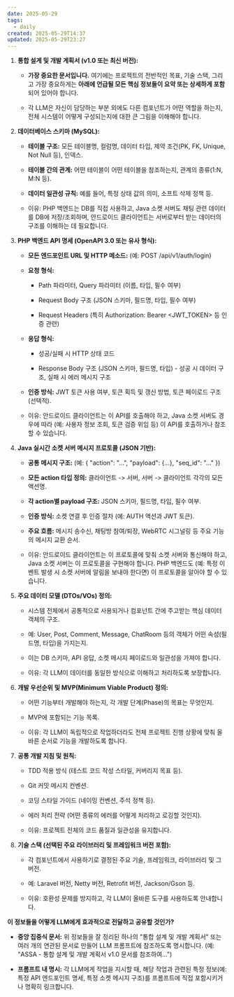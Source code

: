```yaml
---
date: 2025-05-29
tags:
  - daily
created: 2025-05-29T14:37
updated: 2025-05-29T23:27
---
```

1. **통합 설계 및 개발 계획서 (v1.0 또는 최신 버전):**
    
    - **가장 중요한 문서입니다.** 여기에는 프로젝트의 전반적인 목표, 기술 스택, 그리고 가장 중요하게는 **아래에 언급될 모든 핵심 정보들이 요약 또는 상세하게 포함**되어 있어야 합니다.
        
    - 각 LLM은 자신이 담당하는 부분 외에도 다른 컴포넌트가 어떤 역할을 하는지, 전체 시스템이 어떻게 구성되는지에 대한 큰 그림을 이해해야 합니다.
        
2. **데이터베이스 스키마 (MySQL):**
    
    - **테이블 구조:** 모든 테이블명, 컬럼명, 데이터 타입, 제약 조건(PK, FK, Unique, Not Null 등), 인덱스.
        
    - **테이블 간의 관계:** 어떤 테이블이 어떤 테이블을 참조하는지, 관계의 종류(1:N, M:N 등).
        
    - **데이터 일관성 규칙:** 예를 들어, 특정 상태 값의 의미, 소프트 삭제 정책 등.
        
    - 이유: PHP 백엔드는 DB를 직접 사용하고, Java 소켓 서버도 채팅 관련 데이터를 DB에 저장/조회하며, 안드로이드 클라이언트는 서버로부터 받는 데이터의 구조를 이해하는 데 필요합니다.
        
3. **PHP 백엔드 API 명세 (OpenAPI 3.0 또는 유사 형식):**
    
    - **모든 엔드포인트 URL 및 HTTP 메소드:** (예: POST /api/v1/auth/login)
        
    - **요청 형식:**
        
        - Path 파라미터, Query 파라미터 (이름, 타입, 필수 여부)
            
        - Request Body 구조 (JSON 스키마, 필드명, 타입, 필수 여부)
            
        - Request Headers (특히 Authorization: Bearer <JWT_TOKEN> 등 인증 관련)
            
    - **응답 형식:**
        
        - 성공/실패 시 HTTP 상태 코드
            
        - Response Body 구조 (JSON 스키마, 필드명, 타입) - 성공 시 데이터 구조, 실패 시 에러 메시지 구조
            
    - **인증 방식:** JWT 토큰 사용 여부, 토큰 획득 및 갱신 방법, 토큰 페이로드 구조 (선택적).
        
    - 이유: 안드로이드 클라이언트는 이 API를 호출해야 하고, Java 소켓 서버도 경우에 따라 (예: 사용자 정보 조회, 토큰 검증 위임 등) 이 API를 호출하거나 참조할 수 있습니다.
        
4. **Java 실시간 소켓 서버 메시지 프로토콜 (JSON 기반):**
    
    - **공통 메시지 구조:** (예: { "action": "...", "payload": {...}, "seq_id": "..." })
        
    - **모든 action 타입 정의:** 클라이언트 -> 서버, 서버 -> 클라이언트 각각의 모든 액션명.
        
    - **각 action별 payload 구조:** JSON 스키마, 필드명, 타입, 필수 여부.
        
    - **인증 방식:** 소켓 연결 후 인증 절차 (예: AUTH 액션과 JWT 토큰).
        
    - **주요 흐름:** 메시지 송수신, 채팅방 참여/퇴장, WebRTC 시그널링 등 주요 기능의 메시지 교환 순서.
        
    - 이유: 안드로이드 클라이언트는 이 프로토콜에 맞춰 소켓 서버와 통신해야 하고, Java 소켓 서버는 이 프로토콜을 구현해야 합니다. PHP 백엔드도 (예: 특정 이벤트 발생 시 소켓 서버에 알림을 보내야 한다면) 이 프로토콜을 알아야 할 수 있습니다.
        
5. **주요 데이터 모델 (DTOs/VOs) 정의:**
    
    - 시스템 전체에서 공통적으로 사용되거나 컴포넌트 간에 주고받는 핵심 데이터 객체의 구조.
        
    - 예: User, Post, Comment, Message, ChatRoom 등의 객체가 어떤 속성(필드명, 타입)을 가지는지.
        
    - 이는 DB 스키마, API 응답, 소켓 메시지 페이로드와 일관성을 가져야 합니다.
        
    - 이유: 각 LLM이 데이터를 동일한 방식으로 이해하고 처리하도록 보장합니다.
        
6. **개발 우선순위 및 MVP(Minimum Viable Product) 정의:**
    
    - 어떤 기능부터 개발해야 하는지, 각 개발 단계(Phase)의 목표는 무엇인지.
        
    - MVP에 포함되는 기능 목록.
        
    - 이유: 각 LLM이 독립적으로 작업하더라도 전체 프로젝트 진행 상황에 맞춰 올바른 순서로 기능을 개발하도록 합니다.
        
7. **공통 개발 지침 및 원칙:**
    
    - TDD 적용 방식 (테스트 코드 작성 스타일, 커버리지 목표 등).
        
    - Git 커밋 메시지 컨벤션.
        
    - 코딩 스타일 가이드 (네이밍 컨벤션, 주석 정책 등).
        
    - 에러 처리 전략 (어떤 종류의 에러를 어떻게 처리하고 로깅할 것인지).
        
    - 이유: 프로젝트 전체의 코드 품질과 일관성을 유지합니다.
        
8. **기술 스택 (선택된 주요 라이브러리 및 프레임워크 버전 포함):**
    
    - 각 컴포넌트에서 사용하기로 결정된 주요 기술, 프레임워크, 라이브러리 및 그 버전.
        
    - 예: Laravel 버전, Netty 버전, Retrofit 버전, Jackson/Gson 등.
        
    - 이유: 호환성 문제를 방지하고, 각 LLM이 올바른 도구를 사용하도록 안내합니다.
        

**이 정보들을 어떻게 LLM에게 효과적으로 전달하고 공유할 것인가?**

- **중앙 집중식 문서:** 위 정보들을 잘 정리된 하나의 "통합 설계 및 개발 계획서" 또는 여러 개의 연관된 문서로 만들어 LLM 프롬프트에 참조하도록 명시합니다. (예: "ASSA - 통합 설계 및 개발 계획서 v1.0 문서를 참조하여...")
    
- **프롬프트 내 명시:** 각 LLM에게 작업을 지시할 때, 해당 작업과 관련된 특정 정보(예: 특정 API 엔드포인트 명세, 특정 소켓 메시지 구조)를 프롬프트에 직접 포함시키거나 명확히 링크합니다.